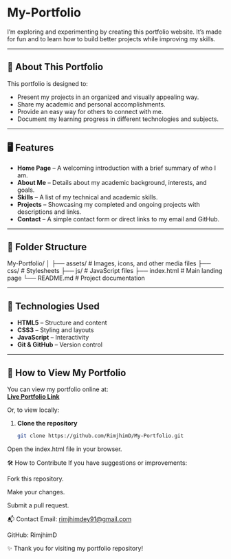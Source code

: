 # My-Portfolio

I’m exploring and experimenting by creating this portfolio website. It’s made for fun and to learn how to build better projects while improving my skills.

---

## 📌 About This Portfolio

This portfolio is designed to:
- Present my projects in an organized and visually appealing way.
- Share my academic and personal accomplishments.
- Provide an easy way for others to connect with me.
- Document my learning progress in different technologies and subjects.

---

## 🖥️ Features

- **Home Page** – A welcoming introduction with a brief summary of who I am.  
- **About Me** – Details about my academic background, interests, and goals.  
- **Skills** – A list of my technical and academic skills.  
- **Projects** – Showcasing my completed and ongoing projects with descriptions and links.  
- **Contact** – A simple contact form or direct links to my email and GitHub.  

---

## 📂 Folder Structure

My-Portfolio/
│
├── assets/ # Images, icons, and other media files
├── css/ # Stylesheets
├── js/ # JavaScript files
├── index.html # Main landing page
└── README.md # Project documentation


---

## 🚀 Technologies Used

- **HTML5** – Structure and content  
- **CSS3** – Styling and layouts  
- **JavaScript** – Interactivity  
- **Git & GitHub** – Version control  

---

## 🎯 How to View My Portfolio

You can view my portfolio online at:  
[**Live Portfolio Link**](https://rimjhimd.github.io/My-Portfolio/)

Or, to view locally:

1. **Clone the repository**
   ```bash
   git clone https://github.com/RimjhimD/My-Portfolio.git
Open the index.html file in your browser.

🛠️ How to Contribute
If you have suggestions or improvements:

Fork this repository.

Make your changes.

Submit a pull request.

📬 Contact
Email: rimjhimdey91@gmail.com

GitHub: RimjhimD

✨ Thank you for visiting my portfolio repository!

